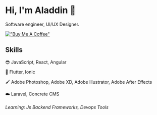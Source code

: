 Hi, I'm Aladdin :wave:
===================

Software engineer, UI/UX Designer.

[!["Buy Me A Coffee"](https://www.buymeacoffee.com/assets/img/custom_images/orange_img.png)](https://www.buymeacoffee.com/aladdinbs)

Skills
------

:sunglasses:     JavaScript, React, Angular 

:iphone:     Flutter, Ionic 

:paintbrush:           Adobe Photoshop, Adobe XD, Adobe Illustrator, Adobe After Effects

:cloud:     Laravel, Concrete CMS 

###### Learning: Js Backend Frameworks, Devops Tools
